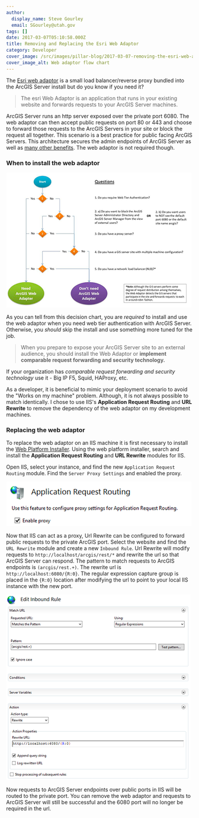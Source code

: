 ```yaml
---
author:
  display_name: Steve Gourley
  email: SGourley@utah.gov
tags: []
date: 2017-03-07T05:10:58.000Z
title: Removing and Replacing the Esri Web Adaptor
category: Developer
cover_image: /src/images/pillar-blog/2017-03-07-removing-the-esri-web-adaptor/web-adaptor-flow.png
cover_image_alt: Web adaptor flow chart
---
```


The [Esri web adaptor](https://enterprise.arcgis.com/en/server/latest/install/windows/about-the-arcgis-web-adaptor.htm) is a small load balancer/reverse proxy bundled into the ArcGIS Server install but do you know if you need it?

> The esri Web Adaptor is an application that runs in your existing website and forwards requests to your ArcGIS Server machines.

ArcGIS Server runs an http server exposed over the private port 6080. The web adaptor can then accept public requests on port 80 or 443 and choose to forward those requests to the ArcGIS Servers in your site or block the request all together. This scenario is a best practice for public facing ArcGIS Servers. This architecture secures the admin endpoints of ArcGIS Server as well as [many other benefits](https://enterprise.arcgis.com/en/server/latest/install/windows/about-the-arcgis-web-adaptor.htm). The web adaptor is not required though.

### When to install the web adaptor

![Web adaptor flow chart](../../images/pillar-blog/2017-03-07-removing-the-esri-web-adaptor/web-adaptor-flow.png)

As you can tell from this decision chart, you are _required_ to install and use the web adaptor when you need web tier authentication with ArcGIS Server. Otherwise, you _should_ skip the install and use something more tuned for the job.

> When you prepare to expose your ArcGIS Server site to an external audience, you should install the Web Adaptor or **implement comparable request forwarding and security technology.**

If your organization has _comparable request forwarding and security technology_ use it - Big IP F5, Squid, HAProxy, etc.

As a developer, it is beneficial to mimic your deployment scenario to avoid the "Works on my machine" problem. Although, it is not always possible to match identically. I chose to use IIS's **Application Request Routing** and **URL Rewrite** to remove the dependency of the web adaptor on my development machines.

### Replacing the web adaptor

To replace the web adaptor on an IIS machine it is first necessary to install the [Web Platform Installer](https://www.iis.net/downloads/microsoft/web-platform-installer). Using the web platform installer, search and install the **Application Request Routing** and **URL Rewrite** modules for IIS.

Open IIS, select your instance, and find the new `Application Request Routing` module. Find the `Server Proxy Settings` and enabled the proxy.

![Application Request Routing Proxy](../../images/pillar-blog/2017-03-07-removing-the-esri-web-adaptor/web-adaptor-arr.png)

Now that IIS can act as a proxy, Url Rewrite can be configured to forward public requests to the private ArcGIS port. Select the website and find the `URL Rewrite` module and create a new `Inbound Rule`. Url Rewrite will modify requests to `http://localhost/arcgis/rest/*` and rewrite the url so that ArcGIS Server can respond. The pattern to match requests to ArcGIS endpoints is `(arcgis/rest.+)`. The rewrite url is `http://localhost:6080/{R:0}`. The regular expression capture group is placed in the `{R:0}` location after modifying the url to point to your local IIS instance with the new port.

![Url Rewrite Rule](../../images/pillar-blog/2017-03-07-removing-the-esri-web-adaptor/web-adaptor-rewrite.png)

Now requests to ArcGIS Server endpoints over public ports in IIS will be routed to the private port. You can remove the web adaptor and requests to ArcGIS Server will still be successful and the 6080 port will no longer be required in the url.
